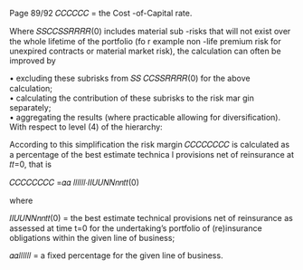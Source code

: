  
Page 89/92 
𝐶𝐶𝐶𝐶𝐶𝐶  = the Cost -of-Capital rate.  
 
Where 𝑆𝑆𝐶𝐶𝑆𝑆𝑅𝑅𝑅𝑅(0) includes material sub -risks that will not exist over the whole lifetime of the 
portfolio (fo r example non -life premium risk for unexpired contracts or material market risk), the 
calculation can often be improved by  
 
• excluding these subrisks from 𝑆𝑆 𝐶𝐶𝑆𝑆𝑅𝑅𝑅𝑅(0) for the above calculation;  
• calculating the contribution of these subrisks to the risk mar gin separately;  
• aggregating the results (where practicable allowing for diversification).  
 With respect to level (4) of the hierarchy:  
 
According to this simplification the risk margin 𝐶𝐶𝐶𝐶𝐶𝐶𝐶𝐶  is calculated as a percentage of the best 
estimate technica l provisions net of reinsurance at 𝑡𝑡=0, that is  
 
𝐶𝐶𝐶𝐶𝐶𝐶𝐶𝐶 =𝛼𝛼
𝑙𝑙𝑙𝑙𝑙𝑙∙𝐼𝐼𝑈𝑈𝑁𝑁𝑛𝑛𝑡𝑡(0) 
 
where  
 
𝐼𝐼𝑈𝑈𝑁𝑁𝑛𝑛𝑡𝑡(0) = the best estimate technical provisions net of reinsurance as assessed at time t=0 for the 
undertaking’s portfolio of (re)insurance obligations within  the given line of business;  
 
𝛼𝛼𝑙𝑙𝑙𝑙𝑙𝑙 = a fixed percentage for the given line of business.  
 
  
 
  
  